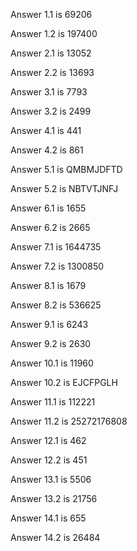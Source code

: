 Answer 1.1 is 69206

Answer 1.2 is 197400

Answer 2.1 is 13052

Answer 2.2 is 13693

Answer 3.1 is 7793

Answer 3.2 is 2499

Answer 4.1 is 441

Answer 4.2 is 861

Answer 5.1 is QMBMJDFTD

Answer 5.2 is NBTVTJNFJ

Answer 6.1 is 1655

Answer 6.2 is 2665

Answer 7.1 is 1644735

Answer 7.2 is 1300850

Answer 8.1 is 1679

Answer 8.2 is 536625

Answer 9.1 is 6243

Answer 9.2 is 2630

Answer 10.1 is 11960

Answer 10.2 is EJCFPGLH

Answer 11.1 is 112221

Answer 11.2 is 25272176808

Answer 12.1 is 462

Answer 12.2 is 451

Answer 13.1 is 5506

Answer 13.2 is 21756

Answer 14.1 is 655

Answer 14.2 is 26484